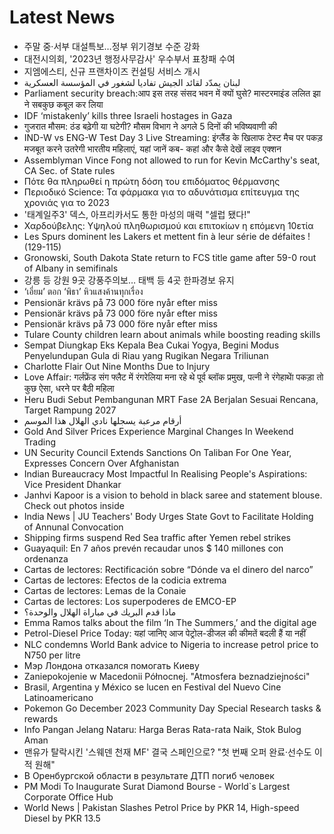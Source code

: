 # Latest News
-  주말 중·서부 대설특보…정부 위기경보 수준 강화
-  대전시의회, '2023년 행정사무감사' 우수부서 표창패 수여
-  지엠에스티, 신규 프랜차이즈 컨설팅 서비스 개시
-  لبنان يمدّد لقائد الجيش تفاديا لشغور في المؤسسة العسكرية
-  Parliament security breach:आप इस तरह संसद भवन में क्यों घुसे? मास्टरमाइंड ललित झा ने सबकुछ कबूल कर लिया
-  IDF ‘mistakenly’ kills three Israeli hostages in Gaza
-  गुजरात मौसम: ठंड बढ़ेगी या घटेगी? मौसम विभाग ने अगले 5 दिनों की भविष्यवाणी की
-  IND-W vs ENG-W Test Day 3 Live Streaming: इंग्लैंड के खिलाफ टेस्ट मैच पर पकड़ मजबूत करने उतरेगी भारतीय महिलाएं, यहां जानें कब- कहां और कैसे देखें लाइव एक्शन
-  Assemblyman Vince Fong not allowed to run for Kevin McCarthy's seat, CA Sec. of State rules
-  Πότε θα πληρωθεί η πρώτη δόση του επιδόματος θέρμανσης
-  Περιοδικό Science: Τα φάρμακα για το αδυνάτισμα επίτευγμα της χρονιάς για το 2023
-  '태계일주3' 덱스, 아프리카서도 통한 마성의 매력 "셀럽 됐다!"
-  Χαρδούβελης: Υψηλού πληθωρισμού και επιτοκίων η επόμενη 10ετία
-  Les Spurs dominent les Lakers et mettent fin à leur série de défaites ! (129-115)
-  Gronowski, South Dakota State return to FCS title game after 59-0 rout of Albany in semifinals
-  강릉 등 강원 9곳 강풍주의보… 태백 등 4곳 한파경보 유지
-  ‘เอี่ยม’ ตอก ‘พิธา’ หิวแสงค้านทุกเรื่อง
-  Pensionär krävs på 73 000 före nyår efter miss
-  Pensionär krävs på 73 000 före nyår efter miss
-  Pensionär krävs på 73 000 före nyår efter miss
-  Tulare County children learn about animals while boosting reading skills
-  Sempat Diungkap Eks Kepala Bea Cukai Yogya, Begini Modus Penyelundupan Gula di Riau yang Rugikan Negara Triliunan
-  Charlotte Flair Out Nine Months Due to Injury
-  Love Affair: गर्लफ्रेंड संग फ्लैट में रंगरेलिया मना रहे थे पूर्व ब्लॉक प्रमुख, पत्नी ने रंगेहाथाें पकड़ा तो कुछ ऐसा, धरने पर बैठी महिला
-  Heru Budi Sebut Pembangunan MRT Fase 2A Berjalan Sesuai Rencana, Target Rampung 2027
-  أرقام مرعبة يسجلها نادي الهلال هذا الموسم
-  Gold And Silver Prices Experience Marginal Changes In Weekend Trading
-  UN Security Council Extends Sanctions On Taliban For One Year, Expresses Concern Over Afghanistan
-  Indian Bureaucracy Most Impactful In Realising People's Aspirations: Vice President Dhankar
-  Janhvi Kapoor is a vision to behold in black saree and statement blouse. Check out photos inside
-  India News | JU Teachers' Body Urges State Govt to Facilitate Holding of Annunal Convocation
-  Shipping firms suspend Red Sea traffic after Yemen rebel strikes
-  Guayaquil: En 7 años prevén recaudar unos $ 140 millones con ordenanza
-  Cartas de lectores: Rectificación sobre “Dónde va el dinero del narco”
-  Cartas de lectores: Efectos de la codicia extrema
-  Cartas de lectores: Lemas de la Conaie
-  Cartas de lectores: Los superpoderes de EMCO-EP
-  ماذا قدم البريك في مباراة الهلال والوحدة؟
-  Emma Ramos talks about the film ‘In The Summers,’ and the digital age
-  Petrol-Diesel Price Today: यहां जानिए आज पेट्रोल-डीजल की कीमतें बदली हैं या नहीं
-  NLC condemns World Bank advice to Nigeria to increase petrol price to N750 per litre
-  Мэр Лондона отказался помогать Киеву
-  Zaniepokojenie w Macedonii Północnej. "Atmosfera beznadziejności"
-  Brasil, Argentina y México se lucen en Festival del Nuevo Cine Latinoamericano
-  Pokemon Go December 2023 Community Day Special Research tasks & rewards
-  Info Pangan Jelang Nataru: Harga Beras Rata-rata Naik, Stok Bulog Aman
-  맨유가 탈락시킨 '스웨덴 천재 MF' 결국 스페인으로? "첫 번째 오퍼 완료·선수도 이적 원해"
-  В Оренбургской области в результате ДТП погиб человек
-  PM Modi To Inaugurate Surat Diamond Bourse - World`s Largest Corporate Office Hub
-  World News | Pakistan Slashes Petrol Price by PKR 14, High-speed Diesel by PKR 13.5

